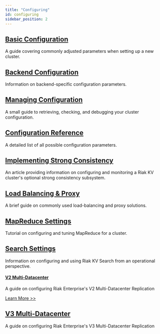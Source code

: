 ```yaml
---
title: "Configuring"
id: configuring
sidebar_position: 2
---
```


[config basic]: ../configuring/basic.md
[config backend]: ../configuring/backend.md
[config manage]: ../configuring/managing.md
[config reference]: ../configuring/reference.md
[config strong consistency]: ../configuring/strong-consistency.md
[config load balance]: ../configuring/load-balancing-proxy.md
[config mapreduce]: ../configuring/mapreduce.md
[config search]: ../configuring/search.md
[config v3 mdc]: ../configuring/v3-multi-datacenter/index.md
[config v2 mdc]: ../configuring/v2-multi-datacenter/index.md

## [Basic Configuration][config basic]

A guide covering commonly adjusted parameters when setting up a new cluster.

## [Backend Configuration][config backend]

Information on backend-specific configuration parameters.

## [Managing Configuration][config manage]

A small guide to retrieving, checking, and debugging your cluster configuration.

## [Configuration Reference][config reference]

A detailed list of all possible configuration parameters.

## [Implementing Strong Consistency][config strong consistency]

An article providing information on configuring and monitoring a Riak KV
cluster's optional strong consistency subsystem.

## [Load Balancing & Proxy][config load balance]

A brief guide on commonly used load-balancing and proxy solutions.

## [MapReduce Settings][config mapreduce]

Tutorial on configuring and tuning MapReduce for a cluster.

## [Search Settings][config search]

Information on configuring and using Riak KV Search from an operational perspective.

#### [V2 Multi-Datacenter][config v2 mdc]

A guide on configuring Riak Enterprise's V2 Multi-Datacenter Replication

[Learn More >>][config v2 mdc]

## [V3 Multi-Datacenter][config v3 mdc]

A guide on configuring Riak Enterprise's V3 Multi-Datacenter Replication
